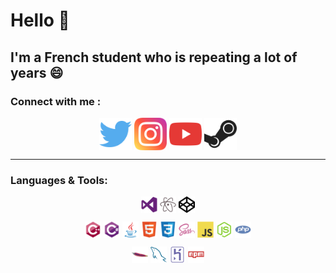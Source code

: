 # Hello 👋
## I'm a French student who is repeating a lot of years 😄

### Connect with me :
<p align="center" width="100%">
  <a href="https://twitter.com/mrpandadrawing"><img align="center" alt="Twitter" width="52px" src="icons/twitter.svg" /></a>
  <a href="https://www.instagram.com/mrpandart"><img align="center" alt="Instagram" width="52px" src="icons/instagram.svg" /></a>
  <a href="https://www.youtube.com/channel/UCxOmo6zQe1i5QqLAg-fF9DQ"><img align="center" alt="Youtube" width="52px" src="icons/youtube.svg" /></a>
  <a href="https://steamcommunity.com/id/pandanasa/"><img align="center" alt="Steam" width="52px" src="icons/steam.svg" /></a>
</p>

---
### Languages & Tools:
<p align="center" width="100%">
<img align="center" alt="Visual Studio Code" width="26px" src="Icons-dev/visualstudio-plain.svg" />
<img align="center" alt="Atom" width="26px" src="Icons-dev/atom-original.svg" />
<img align="center" alt="Codepen" width="26px" src="Icons-dev/codepen-plain.svg" />
</p>

<p align="center" width="100%">
<img align="center" alt="C++" width="26px" src="Icons-dev/cplusplus-original.svg" />
<img align="center" alt="C#" width="26px" src="Icons-dev/csharp-original.svg" />
<img align="center" alt="Java" width="26px" src="Icons-dev/java-original.svg" />
<img align="center" alt="html5" width="26px" src="Icons-dev/html5-original.svg" />
<img align="center" alt="css3" width="26px" src="Icons-dev/css3-original.svg" />
<img align="center" alt="sass" width="26px" src="Icons-dev/sass-original.svg" />
<img align="center" alt="js" width="26px" src="Icons-dev/javascript-original.svg" />
<img align="center" alt="nodejs" width="26px" src="Icons-dev/nodejs-original.svg" />
<img align="center" alt="php" width="26px" src="Icons-dev/php-plain.svg" />
</p>

<p align="center" width="100%">
<img align="center" alt="apache" width="26px" src="Icons-dev/apache-original.svg" />
<img align="center" alt="mysql" width="26px" src="Icons-dev/mysql-original.svg" />
<img align="center" alt="heroku" width="26px" src="Icons-dev/heroku-original.svg" />
<img align="center" alt="npm" width="26px" src="Icons-dev/npm-original-wordmark.svg"/>
</p>

<!--
**MrRoiPanda/MrRoiPanda** is a ✨ _special_ ✨ repository because its `README.md` (this file) appears on your GitHub profile.

Here are some ideas to get you started:

- 🔭 I’m currently working on ...
- 🌱 I’m currently learning ...
- 👯 I’m looking to collaborate on ...
- 🤔 I’m looking for help with ...
- 💬 Ask me about ...
- 📫 How to reach me: ...
- 😄 Pronouns: ...
- ⚡ Fun fact: ...
-->
